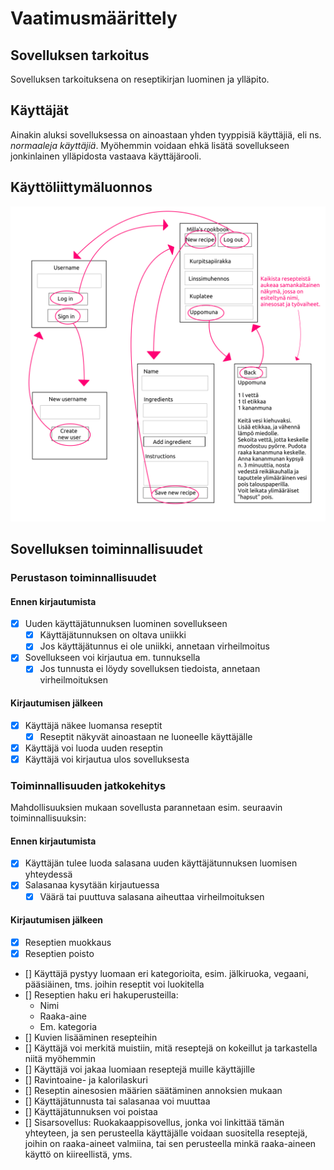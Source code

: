 # Vaatimusmäärittely

## Sovelluksen tarkoitus

Sovelluksen tarkoituksena on reseptikirjan luominen ja ylläpito.

## Käyttäjät

Ainakin aluksi sovelluksessa on ainoastaan yhden tyyppisiä käyttäjiä, eli ns. _normaaleja käyttäjiä_. Myöhemmin voidaan ehkä lisätä sovellukseen jonkinlainen ylläpidosta vastaava käyttäjärooli.  

## Käyttöliittymäluonnos
![](https://raw.githubusercontent.com/MillaKelhu/ot-harjoitustyo/master/dokumentaatio/kuvat/kayttoliittymaluonnos.png)

## Sovelluksen toiminnallisuudet

### Perustason toiminnallisuudet

#### Ennen kirjautumista
- [x] Uuden käyttäjätunnuksen luominen sovellukseen
  - [x] Käyttäjätunnuksen on oltava uniikki
  - [x] Jos käyttäjätunnus ei ole uniikki, annetaan virheilmoitus
- [x] Sovellukseen voi kirjautua em. tunnuksella
  - [x] Jos tunnusta ei löydy sovelluksen tiedoista, annetaan virheilmoituksen

#### Kirjautumisen jälkeen
- [x] Käyttäjä näkee luomansa reseptit
  - [x] Reseptit näkyvät ainoastaan ne luoneelle käyttäjälle
- [x] Käyttäjä voi luoda uuden reseptin
- [x] Käyttäjä voi kirjautua ulos sovelluksesta

### Toiminnallisuuden jatkokehitys
Mahdollisuuksien mukaan sovellusta parannetaan esim. seuraavin toiminnallisuuksin:

#### Ennen kirjautumista
- [x] Käyttäjän tulee luoda salasana uuden käyttäjätunnuksen luomisen yhteydessä
- [x] Salasanaa kysytään kirjautuessa
  - [x] Väärä tai puuttuva salasana aiheuttaa virheilmoituksen

#### Kirjautumisen jälkeen
- [x] Reseptien muokkaus
- [x] Reseptien poisto
- [] Käyttäjä pystyy luomaan eri kategorioita, esim. jälkiruoka, vegaani, pääsiäinen, tms. joihin reseptit voi luokitella 
- [] Reseptien haku eri hakuperusteilla:
  * Nimi
  * Raaka-aine
  * Em. kategoria
- [] Kuvien lisääminen resepteihin
- [] Käyttäjä voi merkitä muistiin, mitä reseptejä on kokeillut ja tarkastella niitä myöhemmin
- [] Käyttäjä voi jakaa luomiaan reseptejä muille käyttäjille
- [] Ravintoaine- ja kalorilaskuri
- [] Reseptin ainesosien määrien säätäminen annoksien mukaan
- [] Käyttäjätunnusta tai salasanaa voi muuttaa
- [] Käyttäjätunnuksen voi poistaa
- [] Sisarsovellus: Ruokakaappisovellus, jonka voi linkittää tämän yhteyteen, ja sen perusteella käyttäjälle voidaan suositella reseptejä, joihin on raaka-aineet valmiina, tai sen perusteella minkä raaka-aineen käyttö on kiireellistä, yms.
